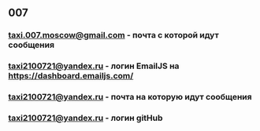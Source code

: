 ## 007

### taxi.007.moscow@gmail.com - почта с которой идут сообщения
### taxi2100721@yandex.ru - логин EmailJS на <https://dashboard.emailjs.com/>
### taxi2100721@yandex.ru - почта на которую идут сообщения
### taxi2100721@yandex.ru - логин gitHub
